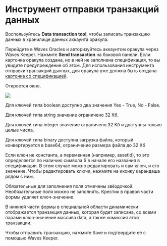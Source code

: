 # Инструмент отправки транзакций данных

Воспользуйтесь **Data transaction tool**, чтобы записать транзакцию данных в хранилище данных аккаунта оракула.

Перейдите в Waves Oracles и авторизуйтесь аккаунтом оракула через Waves Keeper. Нажмите **Send transaction** на боковой панели. Если карточка оракула создана, но в ней не заполнена спецификация, то вы увидите предупреждение об этом. Для использования инструмента отправки транзакций дынных, для оракула уже должна быть создана [карточка со спецификацией](/waves-oracles/create-an-oracle-card-with-waves-oracle.md).

Откроется окно.

![](/waves-oracles/img/data_transaction_tool.png)

Для ключей типа boolean доступно два значения Yes - True, No - False.

Для ключей типа string значение ограничено 32 Кб.

Для ключей типа integer значение ограничено 32 Кб и доступны только целые числа.

Для ключей типа binary доступна загрузка файла, который конвертируется в base64, ограничение размера файла до 32 Кб

Если ключ не константа, а переменная (например, assetId), то это определяется по наличию символа $ в начале его названия в спецификации. В этом случае можно редактировать и сам ключ, и его значение. Чтобы редактировать ключи, нажмите на иконку карандаша рядом с ним.

Обязательные для заполнения поля отмечены звёздочкой. Необязательные поля можно не заполнять. Крестик в правой части формы удаляет ключ-значение.

В нижней части формы в специальной области динамически отображается транзакция данных, которая будет записана, со всеми парами ключ-значение массива data, а также комиссия этой транзакции.

Чтобы отправить транзакцию, нажмите Save и подтвердите её с помощью Waves Keeper.

